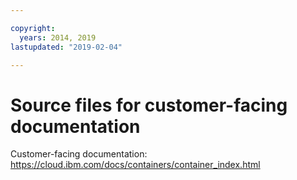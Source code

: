 ```yaml
---

copyright:
  years: 2014, 2019
lastupdated: "2019-02-04"

---
```



# Source files for customer-facing documentation

Customer-facing documentation: https://cloud.ibm.com/docs/containers/container_index.html


